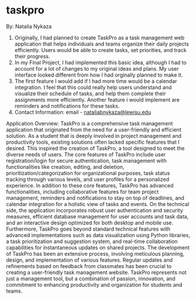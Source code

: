 # taskpro
By: Natalia Nykaza
1. Originally, I had planned to create TaskPro as a task management web application that helps individuals and teams organize their daily projects efficiently. Users would be able to create tasks, set priorities, and track their progress.
2. In my Final Project, I had implemented this basic idea, although I had to account for a lot of changes to my original ideas and plans. My user interface looked different from how I had orginally planned to make it.
3. The first feature I would add if I had more time would be a calendar integration. I feel that this could really help users understand and visualize their schedule of tasks, and help them complete their assignments more efficiently. Another feature i would implement are reminders and notifications for these tasks.
4. Contact Information: email - nataliabnykaza@lewisu.edu

Application Overview: 
TaskPro is a comprehensive task management application that originated from the need for a user-friendly and efficient solution. As a student that is deeply involved in project management and productivity tools, existing solutions often lacked specific features that I desired. This inspired the creation of TaskPro, a tool designed to meet the diverse needs of users.
The core features of TaskPro include user registration/login for secure authentication, task management with functionalities like creation, editing, and deletion, prioritization/categorization for organizational purposes, task status tracking through various levels, and user profiles for a personalized experience.
In addition to these core features, TaskPro has advanced functionalities, including collaborative features for team project management, reminders and notifications to stay on top of deadlines, and calendar integration for a holistic view of tasks and events.
On the technical side, the application incorporates robust user authentication and security measures, efficient database management for user accounts and task data, and an interactive design optimized for both desktop and mobile use.
Furthermore, TaskPro goes beyond standard technical features with advanced implementations such as data visualization using Python libraries, a task prioritization and suggestion system, and real-time collaboration capabilities for instantaneous updates on shared projects.
The development of TaskPro has been an extensive process, involving meticulous planning, design, and implementation of various features. Regular updates and refinements based on feedback from classmates has been crucial to creating a user-friendly task management website. TaskPro represents not just a management tool, but a combination of passion, innovation, and commitment to enhancing productivity and organization for students and teams.
